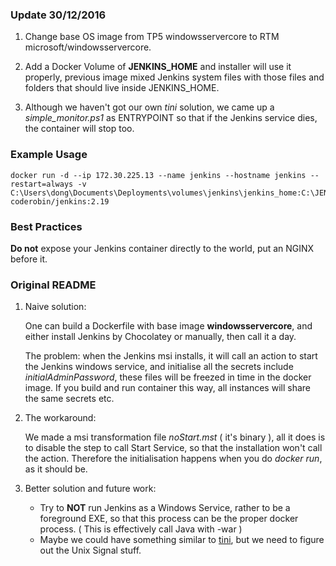 ### Update 30/12/2016

1.  Change base OS image from TP5 windowsservercore to RTM microsoft/windowsservercore.

2.  Add a Docker Volume of **JENKINS_HOME** and installer will use it properly, previous image mixed Jenkins system files with those files and folders that should live inside JENKINS_HOME.

3.  Although we haven't got our own *tini* solution, we came up a *simple_monitor.ps1* as ENTRYPOINT so that if the Jenkins service dies, the container will stop too.

### Example Usage

```
docker run -d --ip 172.30.225.13 --name jenkins --hostname jenkins --restart=always -v C:\Users\dong\Documents\Deployments\volumes\jenkins\jenkins_home:C:\JENKINS_HOME coderobin/jenkins:2.19
```

### Best Practices

**Do not** expose your Jenkins container directly to the world, put an NGINX before it.

### Original README

1.  Naive solution:
 
    One can build a Dockerfile with base image **windowsservercore**, and either install Jenkins by Chocolatey or manually, then call it a day.
 
    The problem: when the Jenkins msi installs, it will call an action to start the Jenkins windows service, and initialise all the secrets include *initialAdminPassword*, these files will be freezed in time in the docker image. If you build and run container this way, all instances will share the same secrets etc.

2.  The workaround:
   
    We made a msi transformation file *noStart.mst* ( it's binary ), all it does is to disable the step to call Start Service, so that the installation won't call the action. Therefore the initialisation happens when you do *docker run*, as it should be.

3.  Better solution and future work:

    * Try to **NOT** run Jenkins as a Windows Service, rather to be a foreground EXE, so that this process can be the proper docker process. ( This is effectively call Java with -war )
    * Maybe we could have something similar to [tini](https://github.com/krallin/tini), but we need to figure out the Unix Signal stuff.


